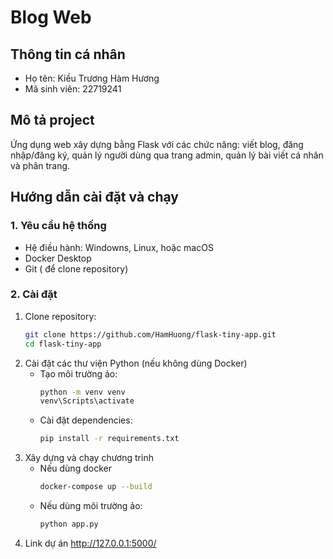 # Blog Web 

## Thông tin cá nhân
- Họ tên: Kiều Trương Hàm Hương
- Mã sinh viên: 22719241

## Mô tả project
Ứng dụng web xây dựng bằng Flask với các chức năng: viết blog, đăng nhập/đăng ký, quản lý người dùng qua trang admin, quản lý bài viết cá nhân và phân trang.

## Hướng dẫn cài đặt và chạy
### 1. Yêu cầu hệ thống
- Hệ điều hành: Windowns, Linux, hoặc macOS
- Docker Desktop
- Git ( để clone repository)
### 2. Cài đặt
1. Clone repository:
   ```bash
   git clone https://github.com/HamHuong/flask-tiny-app.git
   cd flask-tiny-app

2. Cài đặt các thư viện Python (nếu không dùng Docker)
   - Tạo môi trường ảo:
     ``` bash
     python -m venv venv
     venv\Scripts\activate
   -  Cài đặt dependencies:
      ``` bash
      pip install -r requirements.txt

3. Xây dựng và chạy chương trình
   - Nếu dùng docker
     ``` bash
     docker-compose up --build
   - Nếu dùng môi trường ảo:
     ``` bash
     python app.py

4. Link dự án
   http://127.0.0.1:5000/

   
